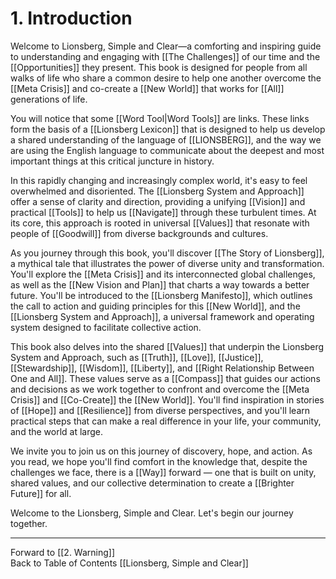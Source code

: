 # 1.  Introduction

Welcome to Lionsberg, Simple and Clear—a comforting and inspiring guide to understanding and engaging with [[The Challenges]] of our time and the [[Opportunities]] they present. This book is designed for people from all walks of life who share a common desire to help one another overcome the [[Meta Crisis]] and co-create a [[New World]] that works for [[All]] generations of life.

You will notice that some [[Word Tool|Word Tools]] are links. These links form the basis of a [[Lionsberg Lexicon]] that is designed to help us develop a shared understanding of the language of [[LIONSBERG]], and the way we are using the English language to communicate about the deepest and most important things at this critical juncture in history. 

In this rapidly changing and increasingly complex world, it's easy to feel overwhelmed and disoriented. The [[Lionsberg System and Approach]] offer a sense of clarity and direction, providing a unifying [[Vision]] and practical [[Tools]] to help us [[Navigate]] through these turbulent times. At its core, this approach is rooted in universal [[Values]] that resonate with people of [[Goodwill]] from diverse backgrounds and cultures.

As you journey through this book, you'll discover [[The Story of Lionsberg]], a mythical tale that illustrates the power of diverse unity and transformation. You'll explore the [[Meta Crisis]] and its interconnected global challenges, as well as the [[New Vision and Plan]] that charts a way towards a better future. You'll be introduced to the [[Lionsberg Manifesto]], which outlines the call to action and guiding principles for this [[New World]], and the [[Lionsberg System and Approach]], a universal framework and operating system designed to facilitate collective action.

This book also delves into the shared [[Values]] that underpin the Lionsberg System and Approach, such as [[Truth]], [[Love]], [[Justice]], [[Stewardship]], [[Wisdom]], [[Liberty]], and [[Right Relationship Between One and All]]. These values serve as a [[Compass]] that guides our actions and decisions as we work together to confront and overcome the [[Meta Crisis]] and [[Co-Create]] the [[New World]]. You'll find inspiration in stories of [[Hope]] and [[Resilience]] from diverse perspectives, and you'll learn practical steps that can make a real difference in your life, your community, and the world at large.

We invite you to join us on this journey of discovery, hope, and action. As you read, we hope you'll find comfort in the knowledge that, despite the challenges we face, there is a [[Way]] forward — one that is built on unity, shared values, and our collective determination to create a [[Brighter Future]] for all.

Welcome to the Lionsberg, Simple and Clear. Let's begin our journey together.

____
Forward to [[2. Warning]]   
Back to Table of Contents [[Lionsberg, Simple and Clear]]